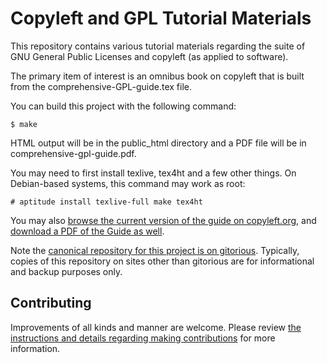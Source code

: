 # Copyleft and GPL Tutorial Materials

This repository contains various tutorial materials regarding the suite of GNU General
Public Licenses and copyleft (as applied to software).

The primary item of interest is an omnibus book on copyleft that is built
from the comprehensive-GPL-guide.tex file.

You can build this project with the following command:

    $ make

HTML output will be in the public_html directory and a PDF file will be in  comprehensive-gpl-guide.pdf.

You may need to first install texlive, tex4ht and a few other things.  On
Debian-based systems, this command may work as root:

    # aptitude install texlive-full make tex4ht

You may also
[browse the current version of the guide on copyleft.org](https://copyleft.org/guide/),
and [download a PDF of the Guide as well](http://copyleft.org/guide/comprehensive-gpl-guide.pdf).

Note the
[canonical repository for this project is on gitorious](https://gitorious.org/copyleft-org/tutorial/source/master:).
Typically, copies of this repository on  sites other than gitorious are for informational and backup
purposes only.

## Contributing

Improvements of all kinds and manner are welcome.  Please review
[the instructions and details regarding making contributions](CONTRIBUTING.md)
for more information.
